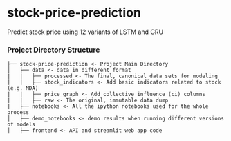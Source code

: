 # stock-price-prediction
Predict stock price using 12 variants of LSTM and GRU

### Project Directory Structure
```
├── stock-price-prediction <- Project Main Directory
│   ├── data <- data in different format
|   |   ├── processed <- The final, canonical data sets for modeling
|   |   ├── stock_indicators <- Add basic indicators related to stock (e.g. MDA)
|   |   ├── price_graph <- Add collective influence (ci) columns 
|   |   ├── raw <- The original, immutable data dump
|   ├── notebooks <- All the ipython notebooks used for the whole process
│   ├── demo_notebooks <- demo results when running different versions of models
│   ├── frontend <- API and streamlit web app code
```